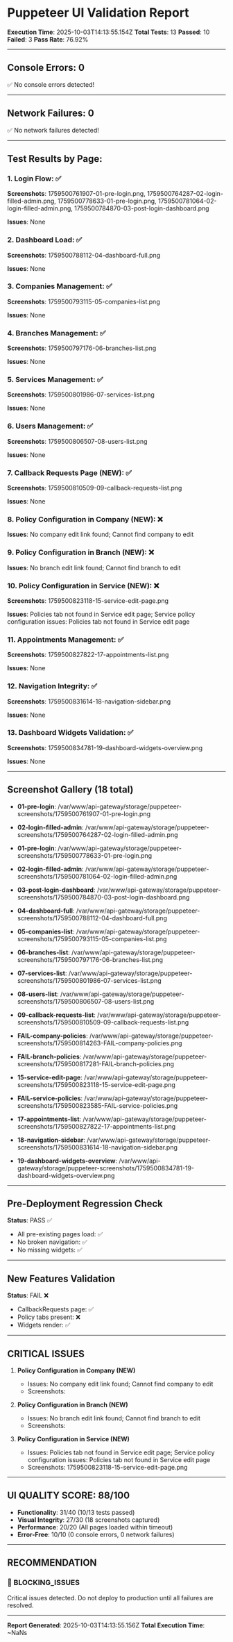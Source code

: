 # Puppeteer UI Validation Report

**Execution Time**: 2025-10-03T14:13:55.154Z
**Total Tests**: 13
**Passed**: 10
**Failed**: 3
**Pass Rate**: 76.92%

---

## Console Errors: 0

✅ No console errors detected!


---

## Network Failures: 0

✅ No network failures detected!


---

## Test Results by Page:


### 1. Login Flow: ✅

**Screenshots**: 1759500761907-01-pre-login.png, 1759500764287-02-login-filled-admin.png, 1759500778633-01-pre-login.png, 1759500781064-02-login-filled-admin.png, 1759500784870-03-post-login-dashboard.png

**Issues**: None



### 2. Dashboard Load: ✅

**Screenshots**: 1759500788112-04-dashboard-full.png

**Issues**: None



### 3. Companies Management: ✅

**Screenshots**: 1759500793115-05-companies-list.png

**Issues**: None



### 4. Branches Management: ✅

**Screenshots**: 1759500797176-06-branches-list.png

**Issues**: None



### 5. Services Management: ✅

**Screenshots**: 1759500801986-07-services-list.png

**Issues**: None



### 6. Users Management: ✅

**Screenshots**: 1759500806507-08-users-list.png

**Issues**: None



### 7. Callback Requests Page (NEW): ✅

**Screenshots**: 1759500810509-09-callback-requests-list.png

**Issues**: None



### 8. Policy Configuration in Company (NEW): ❌


**Issues**: No company edit link found; Cannot find company to edit



### 9. Policy Configuration in Branch (NEW): ❌


**Issues**: No branch edit link found; Cannot find branch to edit



### 10. Policy Configuration in Service (NEW): ❌

**Screenshots**: 1759500823118-15-service-edit-page.png

**Issues**: Policies tab not found in Service edit page; Service policy configuration issues: Policies tab not found in Service edit page



### 11. Appointments Management: ✅

**Screenshots**: 1759500827822-17-appointments-list.png

**Issues**: None



### 12. Navigation Integrity: ✅

**Screenshots**: 1759500831614-18-navigation-sidebar.png

**Issues**: None



### 13. Dashboard Widgets Validation: ✅

**Screenshots**: 1759500834781-19-dashboard-widgets-overview.png

**Issues**: None



---

## Screenshot Gallery (18 total)


- **01-pre-login**: /var/www/api-gateway/storage/puppeteer-screenshots/1759500761907-01-pre-login.png


- **02-login-filled-admin**: /var/www/api-gateway/storage/puppeteer-screenshots/1759500764287-02-login-filled-admin.png


- **01-pre-login**: /var/www/api-gateway/storage/puppeteer-screenshots/1759500778633-01-pre-login.png


- **02-login-filled-admin**: /var/www/api-gateway/storage/puppeteer-screenshots/1759500781064-02-login-filled-admin.png


- **03-post-login-dashboard**: /var/www/api-gateway/storage/puppeteer-screenshots/1759500784870-03-post-login-dashboard.png


- **04-dashboard-full**: /var/www/api-gateway/storage/puppeteer-screenshots/1759500788112-04-dashboard-full.png


- **05-companies-list**: /var/www/api-gateway/storage/puppeteer-screenshots/1759500793115-05-companies-list.png


- **06-branches-list**: /var/www/api-gateway/storage/puppeteer-screenshots/1759500797176-06-branches-list.png


- **07-services-list**: /var/www/api-gateway/storage/puppeteer-screenshots/1759500801986-07-services-list.png


- **08-users-list**: /var/www/api-gateway/storage/puppeteer-screenshots/1759500806507-08-users-list.png


- **09-callback-requests-list**: /var/www/api-gateway/storage/puppeteer-screenshots/1759500810509-09-callback-requests-list.png


- **FAIL-company-policies**: /var/www/api-gateway/storage/puppeteer-screenshots/1759500814263-FAIL-company-policies.png


- **FAIL-branch-policies**: /var/www/api-gateway/storage/puppeteer-screenshots/1759500817281-FAIL-branch-policies.png


- **15-service-edit-page**: /var/www/api-gateway/storage/puppeteer-screenshots/1759500823118-15-service-edit-page.png


- **FAIL-service-policies**: /var/www/api-gateway/storage/puppeteer-screenshots/1759500823585-FAIL-service-policies.png


- **17-appointments-list**: /var/www/api-gateway/storage/puppeteer-screenshots/1759500827822-17-appointments-list.png


- **18-navigation-sidebar**: /var/www/api-gateway/storage/puppeteer-screenshots/1759500831614-18-navigation-sidebar.png


- **19-dashboard-widgets-overview**: /var/www/api-gateway/storage/puppeteer-screenshots/1759500834781-19-dashboard-widgets-overview.png


---

## Pre-Deployment Regression Check

**Status**: PASS ✅

- All pre-existing pages load: ✅
- No broken navigation: ✅
- No missing widgets: ✅

---

## New Features Validation

**Status**: FAIL ❌

- CallbackRequests page: ✅
- Policy tabs present: ❌
- Widgets render: ✅

---

## CRITICAL ISSUES



1. **Policy Configuration in Company (NEW)**
   - Issues: No company edit link found; Cannot find company to edit
   - Screenshots: 


2. **Policy Configuration in Branch (NEW)**
   - Issues: No branch edit link found; Cannot find branch to edit
   - Screenshots: 


3. **Policy Configuration in Service (NEW)**
   - Issues: Policies tab not found in Service edit page; Service policy configuration issues: Policies tab not found in Service edit page
   - Screenshots: 1759500823118-15-service-edit-page.png







---

## UI QUALITY SCORE: 88/100

- **Functionality**: 31/40 (10/13 tests passed)
- **Visual Integrity**: 27/30 (18 screenshots captured)
- **Performance**: 20/20 (All pages loaded within timeout)
- **Error-Free**: 10/10 (0 console errors, 0 network failures)

---

## RECOMMENDATION

### 🚨 BLOCKING_ISSUES

Critical issues detected. Do not deploy to production until all failures are resolved.

---

**Report Generated**: 2025-10-03T14:13:55.156Z
**Total Execution Time**: ~NaNs
